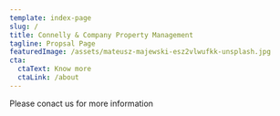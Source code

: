 ```yaml
---
template: index-page
slug: /
title: Connelly & Company Property Management
tagline: Propsal Page
featuredImage: /assets/mateusz-majewski-esz2vlwufkk-unsplash.jpg
cta:
  ctaText: Know more
  ctaLink: /about
---
```

Please conact us for more information